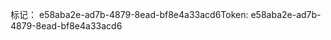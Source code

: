 <span data-ttu-id="42f2e-101">标记： e58aba2e-ad7b-4879-8ead-bf8e4a33acd6</span><span class="sxs-lookup"><span data-stu-id="42f2e-101">Token: e58aba2e-ad7b-4879-8ead-bf8e4a33acd6</span></span>